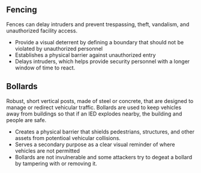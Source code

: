 ## Fencing
Fences can delay intruders and prevent trespassing, theft, vandalism, and unauthorized facility access.
- Provide a visual deterrent by defining a boundary that should not be violated by unauthorized personnel
- Establishes a physical barrier against unauthorized entry
- Delays intruders, which helps provide security personnel with a longer window of time to react.

## Bollards
Robust, short vertical posts, made of steel or concrete, that are designed to manage or redirect vehicular traffic. Bollards are used to keep vehicles away from buildings so that if an IED explodes nearby, the building and people are safe.
- Creates a physical barrier that shields pedestrians, structures, and other assets from potentioal vehicular collisions.
- Serves a secondary purpose as a clear visual reminder of where vehicles are not permitted
- Bollards are not invulnerable and some attackers try to degeat a bollard by tampering with or removing it. 
